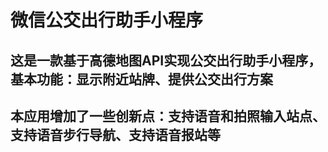 # 微信公交出行助手小程序
## 这是一款基于高德地图API实现公交出行助手小程序，基本功能：显示附近站牌、提供公交出行方案
## 本应用增加了一些创新点：支持语音和拍照输入站点、支持语音步行导航、支持语音报站等

